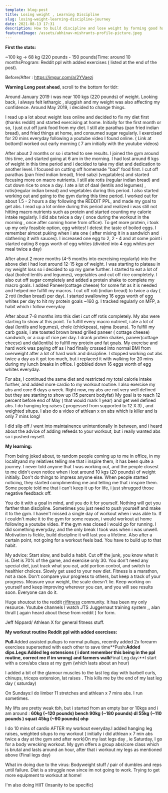 ```yaml
---
template: blog-post
title: Losing weight , Learning Discipline
slug: losing-weight-learning-discipline-journey
date: 2021-08-13 17:31
description: How to build discipline and lose weight by forming good habits and consistency
featuredImage: /assets/abhinav-mishrants-profile-picture.jpeg
---
```

**First the stats:**

~100 kg -> 68 kg (220 pounds - 150 pounds)Time: around 10 monthsProgram: Reddit ppl with added exercises ( listed at the end of the post).

Before/After : <https://imgur.com/a/2YVaezj>



**Warning Long post ahead**, scroll to the bottom for tldr:

Around January 2019 i was near 100 kgs (220 pounds) of weight. Looking back, i always felt lethargic , sluggish and my weight was also affecting my confidence. Around May 2019, i decided to change things.

I read up a lot about weight loss online and decided to fix my diet first (thanks reddit) and started exercising at home. Initially for the first month or so, I just cut off junk food from my diet. I still ate parathas (pan fried indian bread), and fried things at home, and consumed sugar regularly. I exercised for 20 mins everyday following a youtube video I found online. ( Link at bottom)I worked out early morning ( 7 am initially with the youtube videos)

After about 2 months or so i started to see results. I joined the gym around this time, and started going at 6 am in the morning. I had lost around 6 kgs of weight in this time period and i decided to take my diet and dedication to another level. I focused on cutting off homemade "bad" food first. I cut off parathas (pan fried indian bread), fried sabzi (vegatables) and started focusing more on macro nutrients. I still ate rotis (regular indian bread) and cut down rice to once a day. I ate a lot of daal (lentils and legumes) , rotis(regular indian bread) and vegetables during this period. I also started working out and going to the gym during this time period. I worked out for about 1.5 - 2 hours a day following the REDDIT PPL, and made my goal to get abs. I read up a lot online during this period and realized i was still not hitting macro nutrients such as protein and started counting my calorie intake regularly. I did abs twice a day ( once during the workout in the morning , once after coming home from office). To get more protein, i took up my only feasible option, egg whites! I detest the taste of boiled eggs. I remember almost puking when i ate one ( after mixing it in a sandwich and slathering it with sauces). I increased one egg to 2, 2 - 4 and at some point i started eating 8 eggs worth of egg whites (divided into 4 egg whites per meal twice a day)

After about 2 more months (4-5 months into exercising regularly) into the above diet i had lost around 12-15 kgs of weight. I was starting to plateau in my weight loss so i decided to up my game further. I started to eat a lot of daal (boiled lentils and legumes), vegetables and cut off rice completely. I also cut off sugar completely and added a protein shake to complete my macro goals. I added Paneer(cottage cheese) for some fat as it is needed and helped me fulfill my macros. I cut off roti (indian bread) to twice a day ( 2 roti (indian bread) per day). I started swallowing 16 eggs worth of egg whites per day to hit my protein goals ~160 g. I tracked regularly on MFP, a habit which i follow everyday

After about 7-8 months into this diet i cut off rotis completely. My abs were starting to show at this point. To fulfill every macro nutrient, i ate a lot of daal (lentils and legumes), chole (chickpeas), rajma (beans). To fulfill my carb goals, i ate toasted brown bread grilled paneer ( cottage cheese) sandwich, or a cup of rice per day. I drank protein shakes, paneer(cottage cheese) and dal(lentils) to fulfill my protein and fat goals. My exercise and hard work was paying off as i had finally crossed into normal BMI from overweight after a lot of hard work and discipline. I stopped working out abs twice a day as it got too much, but i replaced it with walking for 20 mins during my lunch breaks in office. I gobbled down 16 eggs worth of egg whites everyday.

For abs, I continued the same diet and restricted my total calorie intake further, and added more cardio to my workout routine. I also exercise my abs and core 6 days a week. Right now, my abs are not very well defined but they are starting to show up (15 percent bodyfat) My goal is to reach 12 percent before end of May ( that would mark 1 year) and get well defined abs. I do hanging leg raises ( progessed from supported to 12 X 3) , and weighted situps. I also do a video of athlean x on abs which is killer and is only 7 mins long!

I did slip off / went into maintainence unintentionally in between, and i heard about the advice of adding refeeds to your workout, but i really wanted abs so i pushed myself.

**My learning:**

From being joked about, to random people coming up to me in office, in my localityand my relatives telling me that i inspire them, it has been quite a journey. I never told anyone that I was working out, and the people closest to me didn't even notice when i lost around 10 kgs (20 pounds) of weight initially. Don't do things to impress anyone else. When people started noticing, they started complimenting me and telling me that i inspire them. Some people told me that i can't keep it up for life, i just shrugged those negative feedback off.

You do it with a goal in mind, and you do it for yourself. Nothing will get you farther than discipline. Sometimes you just need to push yourself and make it to the gym. I haven't missed a single day of workout when i was able to. If i couldn't make it to the gym for some reason, i would workout at home following a youtube video. If the gym was closed i would go for running. I did something everyday, and the only break I took was when i was unwell. Motivation is fickle, build discipline it will last you a lifetime. Also after a certain point, not going for a workout feels bad. You have to build up to that habit.

My advice: Start slow, and build a habit. Cut off the junk, you know what it is. Diet is 70% of the game, and exercise only 30. You don't need any special diet, just track what you eat, add portion control, and switch to healthier choices. Slowly get used to your new diet. Fitness is a marathon, not a race. Don't compare your progress to others, but keep a track of your progress. Measure your weight, the scale doesn't lie. Keep working on yourself and keep improving wherever you can, and you will see results soon. Everyone can do it.

Huge shoutout to the reddit [r/fitness](https://www.reddit.com/r/fitness/) community. It has been my only resource. Youtube channels I watch JTS Juggernaut training system ,, alan thrall ( again heard about these from reddit ) for form.

Jeff Nippard/ Athlean X for general fitness stuff.

**My workout routine Reddit ppl with added exercises:**

**Pull**:Added assisted pullups to normal pullups, recently added 2x forearm exercises supersetted with each other to save time\*\*Push:**Added dips.Legs:Added leg extensions ( i dont remember this being in the ppl routine, correct me if im wrong) and farmers walk**Final Leg day:\*\*I start with a core/abs class at my gym (which lasts about an hour)

I added a bit of the glamour muscles to the last leg day with barbell curls, chinups, triceps extension, lat raises . This kills me by the end of my last leg day ( saturday)

On Sundays:I do limber 11 stretches and athlean x 7 mins abs. I run sometimes.

My lifts are pretty weak tbh, but i started from an empty bar or 10kgs and i am around : **60kg (\~120 pounds) bench 90kg (\~180 pounds) dl 55kg (\~110 pounds ) squat 45kg (\~90 pounds) ohp**

I do 10 mins of cardio AFTER my workout everyday.I added hanging leg raises, weighted situps to my workout ( initially i did athlean x 7 min abs twice a day at the gym and after work)On my last legs day , ie Saturday, I go for a body wrecking workout. My gym offers a group abs/core class which is brutal and lasts around an hour, after that i workout my legs as mentioned above (Final legs day)

What im doing due to the virus: Bodyweight stuff / pair of dumbles and reps until failure. Diet is a struggle now since im not going to work. Trying to get more equipment to workout at home!

I'm also doing HIIT (Insanity to be specific)
